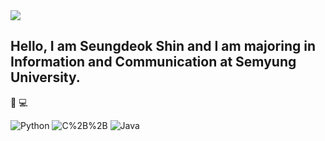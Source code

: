 <img src="https://capsule-render.vercel.app/api?type=waving&color=00BFFF&height=450&section=header&text=HELLO,%20WORLD!&fontSize=55&fontColor=FFFFFF" />

## Hello, I am Seungdeok Shin and I am majoring in Information and Communication at Semyung University.
 👋
 💻
<p> 
<img alt="Python" src ="https://img.shields.io/badge/Python-3776AB.svg?&style=for-the-badge&logo=Python&logoColor=yellow"/>
<img alt="C%2B%2B" src="https://img.shields.io/badge/C++-00599C?style=for-the-badge&logo=C%2B%2B&logoColor=white"/>
<img alt="Java" src="https://img.shields.io/badge/Java-007396?style=for-the-badge&logo=Java&logoColor=red"/>

</p>

